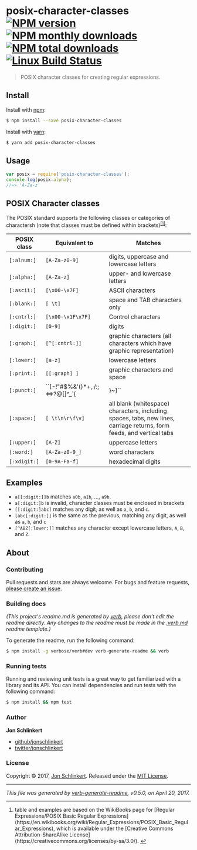# posix-character-classes [![NPM version](https://img.shields.io/npm/v/posix-character-classes.svg?style=flat)](https://www.npmjs.com/package/posix-character-classes) [![NPM monthly downloads](https://img.shields.io/npm/dm/posix-character-classes.svg?style=flat)](https://npmjs.org/package/posix-character-classes)  [![NPM total downloads](https://img.shields.io/npm/dt/posix-character-classes.svg?style=flat)](https://npmjs.org/package/posix-character-classes) [![Linux Build Status](https://img.shields.io/travis/jonschlinkert/posix-character-classes.svg?style=flat&label=Travis)](https://travis-ci.org/jonschlinkert/posix-character-classes)

> POSIX character classes for creating regular expressions.

## Install

Install with [npm](https://www.npmjs.com/):

```sh
$ npm install --save posix-character-classes
```

Install with [yarn](https://yarnpkg.com):

```sh
$ yarn add posix-character-classes
```

## Usage

```js
var posix = require('posix-character-classes');
console.log(posix.alpha);
//=> 'A-Za-z'
```

## POSIX Character classes

The POSIX standard supports the following classes or categories of charactersh (note that classes must be defined within
brackets)<sup class="footnote-ref"><a href="#fn1" id="fnref1">[1]</a></sup>:

| **POSIX class** | **Equivalent to** | **Matches** | 
| --- | --- | --- |
| `[:alnum:]` | `[A-Za-z0-9]` | digits, uppercase and lowercase letters |
| `[:alpha:]` | `[A-Za-z]` | upper- and lowercase letters |
| `[:ascii:]` | `[\x00-\x7F]` | ASCII characters |
| `[:blank:]` | `[ \t]` | space and TAB characters only |
| `[:cntrl:]` | `[\x00-\x1F\x7F]` | Control characters |
| `[:digit:]` | `[0-9]` | digits |
| `[:graph:]` | `[^[:cntrl:]]` | graphic characters (all characters which have graphic representation) |
| `[:lower:]` | `[a-z]` | lowercase letters |
| `[:print:]` | `[[:graph] ]` | graphic characters and space |
| `[:punct:]` | ``[-!"#$%&'()*+,./:;<=>?@[]^_`{ | }~]`` | all punctuation characters (all graphic characters except letters and digits) |
| `[:space:]` | `[ \t\n\r\f\v]` | all blank (whitespace) characters, including spaces, tabs, new lines, carriage returns, form feeds, and vertical tabs |
| `[:upper:]` | `[A-Z]` | uppercase letters |
| `[:word:]` | `[A-Za-z0-9_]` | word characters |
| `[:xdigit:]` | `[0-9A-Fa-f]` | hexadecimal digits |

## Examples

* `a[[:digit:]]b` matches `a0b`, `a1b`, ..., `a9b`.
* `a[:digit:]b` is invalid, character classes must be enclosed in brackets
* `[[:digit:]abc]` matches any digit, as well as `a`, `b`, and `c`.
* `[abc[:digit:]]` is the same as the previous, matching any digit, as well as `a`, `b`, and `c`
* `[^ABZ[:lower:]]` matches any character except lowercase letters, `A`, `B`, and `Z`.

## About

### Contributing

Pull requests and stars are always welcome. For bugs and feature requests, [please create an issue](../../issues/new).

### Building docs

_(This project's readme.md is generated by [verb](https://github.com/verbose/verb-generate-readme), please don't edit
the readme directly. Any changes to the readme must be made in the [.verb.md](.verb.md) readme template.)_

To generate the readme, run the following command:

```sh
$ npm install -g verbose/verb#dev verb-generate-readme && verb
```

### Running tests

Running and reviewing unit tests is a great way to get familiarized with a library and its API. You can install
dependencies and run tests with the following command:

```sh
$ npm install && npm test
```

### Author

**Jon Schlinkert**

* [github/jonschlinkert](https://github.com/jonschlinkert)
* [twitter/jonschlinkert](https://twitter.com/jonschlinkert)

### License

Copyright © 2017, [Jon Schlinkert](https://github.com/jonschlinkert). Released under the [MIT License](LICENSE).

***

_This file was generated by [verb-generate-readme](https://github.com/verbose/verb-generate-readme), v0.5.0, on April
20, 2017._

<hr class="footnotes-sep">
<section class="footnotes">
<ol class="footnotes-list">
<li id="fn1"  class="footnote-item">table and examples are based on the WikiBooks page for [Regular Expressions/POSIX Basic Regular Expressions](https://en.wikibooks.org/wiki/Regular_Expressions/POSIX_Basic_Regular_Expressions), which is available under the [Creative Commons Attribution-ShareAlike License](https://creativecommons.org/licenses/by-sa/3.0/). <a href="#fnref1" class="footnote-backref">↩</a>

</li>
</ol>
</section>